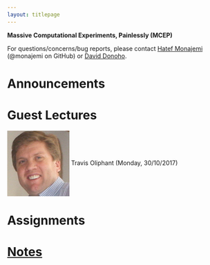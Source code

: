 ```yaml
---
layout: titlepage
---
```


**Massive Computational Experiments, Painlessly (MCEP)**

For questions/concerns/bug reports, please contact [Hatef Monajemi](http://web.stanford.edu/~monajemi/) (@monajemi on GitHub) or [David Donoho](https://profiles.stanford.edu/david-donoho).


# [](#announcements)Announcements

# [](#guest_lectures) Guest Lectures

<div class="speakerphoto"><img style="vertical-align:middle" src="assets/img/travis_oliphant.jpg">
<span class="speaker"> Travis Oliphant (Monday, 30/10/2017) </span>
</div>


# [](#hw)Assignments

# [Notes](notes)





